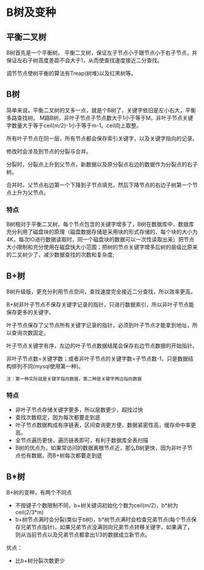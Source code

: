 # B树及变种
## 平衡二叉树

B树首先是一个平衡树。
平衡二叉树，保证左子节点小于跟节点小于右子节点，并保证左右子树高度差距不会大于1，从而使查找速度接近二分查找。

调节节点使树平衡的算法有Treap(树堆)以及红黑树等。

## B树
简单来说，平衡二叉树的叉多一点，就是个B树了，关键字依旧是左小右大，平衡多路查找树。
M路B树，非叶子节点子节点数大于1小于等于M，非叶子节点关键字数量大于等于ceil(m/2)-1小于等于m-1。ceil向上取整。

所有叶子节点在同一层，所有节点都会保存索引关键字，以及关键字指向的记录。

修改时会涉及到节点的分裂与合并。

分裂时，分裂点上升到父节点，新数据以及原分裂点右边的数据作为分裂点的右子树。

合并时，父节点右边第一个下降到子节点填充，然后下降节点的右边子树第一个节点上升为父节点。

### 特点
B树相对于平衡二叉树，每个节点包含的关键字增多了，B树在数据库中，数据库充分利用了磁盘块的原理（磁盘数据存储是采用块的形式存储的，每个块的大小为4K，每次IO进行数据读取时，同一个磁盘块的数据可以一次性读取出来）把节点大小限制和充分使用在磁盘快大小范围；把树的节点关键字增多后树的层级比原来的二叉树少了，减少数据查找的次数和复杂度;

## B+树
B树升级版，更充分利用节点空间，查找速度完全接近二分查找，所以效率更高。

B+树非叶子节点不保存关键字记录的指针，只进行数据索引，所以非叶子节点能保存更多的关键字。

叶子节点保存了父节点所有关键字记录的指针，必须到叶子节点才能拿到地址，所以查询次数固定。

叶子节点关键字有序，左边的叶子节点数据结尾会保存右边节点数据的开始指针。

非叶子节点数=关键字数；或者非叶子节点的关键字数=子节点数-1，只是数据结构排列不同(mysql使用第一种)。

    注：第一种实际就是关键字指向数据，第二种是关键字两边指向数据

### 特点
- 非叶子节点存储关键字更多，所以层数更少，超找过快
- 查找次数稳定，因为每次都要走到底
- 叶子节点数据构成有序链表，区间查询更方便，数据紧密性高，缓存命中率更高。
- 全节点遍历更快，遍历链表即可，有利于数据库全表扫描
- B树的优点为，如果常访问的数据离根节点近，那么B树更快，因为非叶子节点也有数据，而B+树每次都要走到底

## B*树
B+树的变种，有两个不同点
- 不按键子个数限制不同，b+树关键词初始化个数为ceil(m/2)，b\*树为ceil(2/3*m)
- b+树节点满时会分裂(类似于b树)，b\*树节点满时会检查兄弟节点(每个节点保存兄弟节点指针)，如果兄弟节点没满则向兄弟节点转移关键字，如果满了，则从当前节点以及兄弟节点都拿出1/3的数据成立新节点。

优点：
- 比b+树分裂次数更少